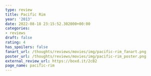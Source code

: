```yaml
---
type: review
title: Pacific Rim
year: '2013'
date: 2022-08-18 23:15:52.302000+00:00
categories:
- reviews
draft: false
rating: 4
has_spoilers: false
fanart_url: /thoughts/reviews/movies/img/pacific-rim_fanart.png
poster_url: /thoughts/reviews/movies/img/pacific-rim_poster.png
external_review_url: https://boxd.it/2cB2
page_name: pacific-rim
---
```


